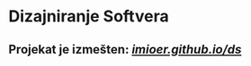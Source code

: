 # Dizajniranje Softvera

## Projekat je izmešten: [**_imioer.github.io/ds_**](https://imioer.github.io/ds)
 
